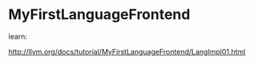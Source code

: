 # MyFirstLanguageFrontend
learn:

http://llvm.org/docs/tutorial/MyFirstLanguageFrontend/LangImpl01.html

